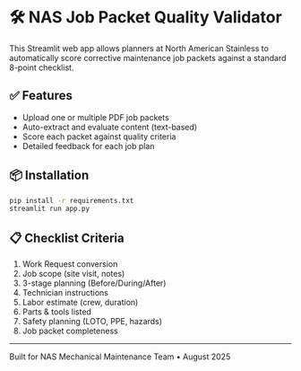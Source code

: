 # 🛠️ NAS Job Packet Quality Validator

This Streamlit web app allows planners at North American Stainless to automatically score corrective maintenance job packets against a standard 8-point checklist.

## ✅ Features
- Upload one or multiple PDF job packets
- Auto-extract and evaluate content (text-based)
- Score each packet against quality criteria
- Detailed feedback for each job plan

## 📦 Installation

```bash
pip install -r requirements.txt
streamlit run app.py
```

## 📋 Checklist Criteria
1. Work Request conversion
2. Job scope (site visit, notes)
3. 3-stage planning (Before/During/After)
4. Technician instructions
5. Labor estimate (crew, duration)
6. Parts & tools listed
7. Safety planning (LOTO, PPE, hazards)
8. Job packet completeness

---
Built for NAS Mechanical Maintenance Team • August 2025
